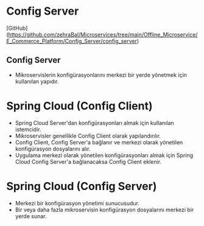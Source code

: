 # Config Server

[GitHub] (https://github.com/zehraBal/Microservices/tree/main/Offline_Microservice/E_Commerce_Platform/Config_Server/config_server)

## Config Server

- Mikroservislerin konfigürasyonlarını merkezi bir yerde yönetmek için kullanılan yapıdır.

# Spring Cloud (Config Client)

- Spring Cloud Server'dan konfigürasyonları almak için kullanılan istemcidir.
- Mikroservisler genellikle Config Client olarak yapılandırılır.
- Config Client, Config Server'a bağlanır ve merkezi olarak yönetilen konfigürasyon dosyalarını alır.
- Uygulama merkezi olarak yönetilen konfigürasyonları almak için Spring Cloud Config Server'a bağlanacaksa Config Client eklenir.

# Spring Cloud (Config Server)

- Merkezi bir konfigürasyon yönetimi sunucusudur.
- Bir veya daha fazla mikroservisin konfigürasyon dosyalarını merkezi bir yerde sunar.
